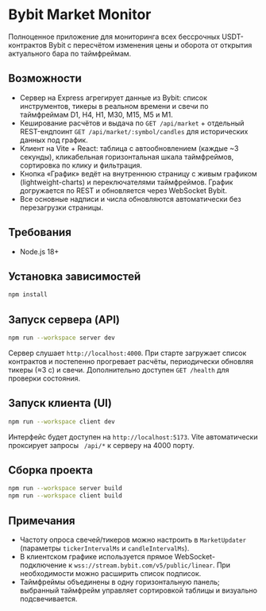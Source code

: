 ﻿# Bybit Market Monitor

Полноценное приложение для мониторинга всех бессрочных USDT-контрактов Bybit с пересчётом изменения цены и оборота от открытия актуального бара по таймфреймам.

## Возможности

- Сервер на Express агрегирует данные из Bybit: список инструментов, тикеры в реальном времени и свечи по таймфреймам D1, H4, H1, M30, M15, M5 и M1.
- Кеширование расчётов и выдача по `GET /api/market` + отдельный REST-ендпоинт `GET /api/market/:symbol/candles` для исторических данных под график.
- Клиент на Vite + React: таблица с автообновлением (каждые ~3 секунды), кликабельная горизонтальная шкала таймфреймов, сортировка по клику и фильтрация.
- Кнопка «График» ведёт на внутреннюю страницу с живым графиком (lightweight-charts) и переключателями таймфреймов. График догружается по REST и обновляется через WebSocket Bybit.
- Все основные надписи и числа обновляются автоматически без перезагрузки страницы.

## Требования

- Node.js 18+

## Установка зависимостей

```bash
npm install
```

## Запуск сервера (API)

```bash
npm run --workspace server dev
```

Сервер слушает `http://localhost:4000`. При старте загружает список контрактов и постепенно прогревает расчёты, периодически обновляя тикеры (≈3 c) и свечи. Дополнительно доступен `GET /health` для проверки состояния.

## Запуск клиента (UI)

```bash
npm run --workspace client dev
```

Интерфейс будет доступен на `http://localhost:5173`. Vite автоматически проксирует запросы ` /api/*` к серверу на 4000 порту.

## Сборка проекта

```bash
npm run --workspace server build
npm run --workspace client build
```

## Примечания

- Частоту опроса свечей/тикеров можно настроить в `MarketUpdater` (параметры `tickerIntervalMs` и `candleIntervalMs`).
- В клиентском графике используется прямое WebSocket-подключение к `wss://stream.bybit.com/v5/public/linear`. При необходимости можно расширить список подписок.
- Таймфреймы объединены в одну горизонтальную панель; выбранный таймфрейм управляет сортировкой таблицы и визуально подсвечивается.
